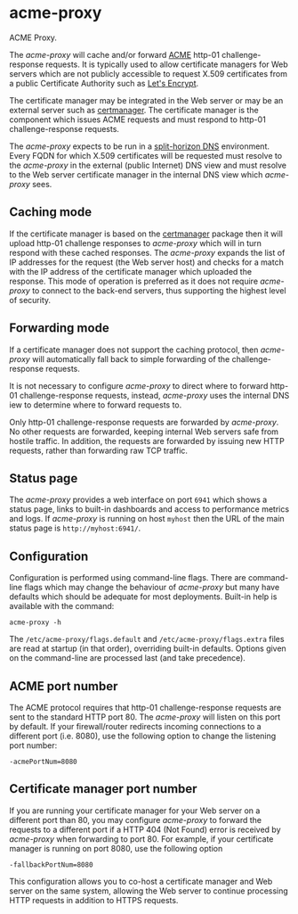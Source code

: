 # acme-proxy
ACME Proxy.

The *acme-proxy* will cache and/or forward
[ACME](https://en.wikipedia.org/wiki/Automated_Certificate_Management_Environment)
http-01 challenge-response requests. It is typically used to allow certificate
managers for Web servers which are not publicly accessible to request X.509
certificates from a public Certificate Authority such as
[Let's Encrypt](https://letsencrypt.org/).

The certificate manager may be integrated in the Web server or may be an
external server such as [certmanager](../certmanager/README.md). The certificate
manager is the component which issues ACME requests and must respond to http-01
challenge-response requests.

The *acme-proxy* expects to be run in a
[split-horizon DNS](https://en.wikipedia.org/wiki/Split-horizon_DNS)
environment. Every FQDN for which X.509 certificates will be requested must
resolve to the *acme-proxy* in the external (public Internet) DNS view and must
resolve to the Web server certificate manager in the internal DNS view which
*acme-proxy* sees.

## Caching mode
If the certificate manager is based on the
[certmanager](../../pkg/crypto/certmanager/) package then it will upload http-01
challenge responses to *acme-proxy* which will in turn respond with these
cached responses. The *acme-proxy* expands the list of IP addresses for the
request (the Web server host) and checks for a match with the IP address of the
certificate manager which uploaded the response. This mode of operation is
preferred as it does not require *acme-proxy* to connect to the back-end
servers, thus supporting the highest level of security.

## Forwarding mode
If a certificate manager does not support the caching protocol, then
*acme-proxy* will automatically fall back to simple forwarding of the
challenge-response requests.

It is not necessary to configure *acme-proxy* to direct where to forward
http-01 challenge-response requests, instead, *acme-proxy* uses the internal DNS
iew to determine where to forward requests to.

Only http-01 challenge-response requests are forwarded by *acme-proxy*. No other
requests are forwarded, keeping internal Web servers safe from hostile traffic.
In addition, the requests are forwarded by issuing new HTTP requests, rather
than forwarding raw TCP traffic.

## Status page
The *acme-proxy* provides a web interface on port `6941` which shows a status
page, links to built-in dashboards and access to performance metrics and logs.
If *acme-proxy* is running on host `myhost` then the URL of the main
status page is `http://myhost:6941/`.

## Configuration
Configuration is performed using command-line flags. There are command-line
flags which may change the behaviour of *acme-proxy* but many have defaults
which should be adequate for most deployments. Built-in help is available with
the command:

```
acme-proxy -h
```

The `/etc/acme-proxy/flags.default` and `/etc/acme-proxy/flags.extra` files are
read at startup (in that order), overriding built-in defaults. Options given on
the command-line are processed last (and take precedence).

## ACME port number
The ACME protocol requires that http-01 challenge-response requests are sent to
the standard HTTP port 80. The *acme-proxy* will listen on this port by default.
If your firewall/router redirects incoming connections to a different port (i.e.
8080), use the following option to change the listening port number:

```
-acmePortNum=8080
```

## Certificate manager port number
If you are running your certificate manager for your Web server on a different
port than 80, you may configure *acme-proxy* to forward the requests to a
different port if a HTTP 404 (Not Found) error is received by *acme-proxy* when
forwarding to port 80. For example, if your certificate manager is running on
port 8080, use the following option

```
-fallbackPortNum=8080
```

This configuration allows you to co-host a certificate manager and Web server on
the same system, allowing the Web server to continue processing HTTP requests in
addition to HTTPS requests.
